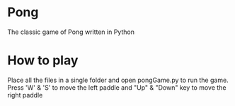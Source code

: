 # Pong
The classic game of Pong written in Python

# How to play
Place all the files in a single folder and open pongGame.py to run the game. Press 'W' & 'S' to move the left paddle and "Up" & "Down" key to move the right paddle
